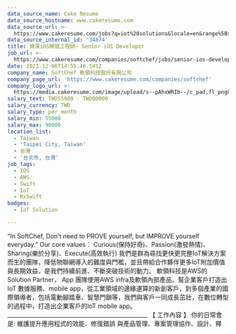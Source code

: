 ```yaml
---
data_source_name: Cake Resume
data_source_hostname: www.cakeresume.com
data_source_url: >-
  https://www.cakeresume.com/jobs?q=iot%20solutions&locale=en&range%5Bsalary_range%5D%5Bmin%5D=1000000
data_source_internal_id: '34874'
title: 資深iOS開發工程師- Senior iOS Developer
job_url: >-
  https://www.cakeresume.com/companies/softchef/jobs/senior-ios-developer-senior-ios-developer-c9fd1e
date: 2021-12-06T14:55:46.541Z
company_name: SoftChef 軟領科技股份有限公司
company_page_url: 'https://www.cakeresume.com/companies/softchef'
company_logo_url: >-
  https://media.cakeresume.com/image/upload/s--pAhxWRIb--/c_pad,fl_png8,h_200,w_200/v1637893689/okn4v5fmcgopzgdqt9cz.png
salary_text: TWD55000 - TWD90000
salary_currency: TWD
salary_type: per_month
salary_min: 55000
salary_max: 90000
location_list:
  - Taiwan
  - 'Taipei City, Taiwan'
  - 台灣
  - '台北市, 台灣'
job_tags:
  - IOS
  - AWS
  - Swift
  - IoT
  - RxSwift
badges:
  - IoT Solution

---
```


“In SoftChef, Don’t need to PROVE yourself, but IMPROVE yourself everyday.” Our core values： Curious(保持好奇)、Passion(激發熱情)、Sharing(樂於分享)、Execute(高效執行) 我們是群為尋找更快更完整IoT解決方案而生的團隊，降低物聯網導入的難度與門檻，並且帶給合作夥伴更多IoT附加價值與長期效益，是我們持續前進、不斷突破技術的動力。 軟領科技是AWS的Solution Partner， App 團隊使用AWS infra及軟領內部產品，幫企業客戶打造出IoT 數據服務、mobile app，從工業領域的邊緣運算的新創客戶，到多個產業的國際領導者，包括電動腳踏車、智慧門鎖等，我們與客戶一同成長茁壯，在數位轉型的過程中，打造出企業客戶的IoT mobile app。 __________________________________________________ 【 工作內容 】 你的日常會是: 維護提升應用程式的效能、修復錯誤 與產品管理、專案管理協作、設計、釋